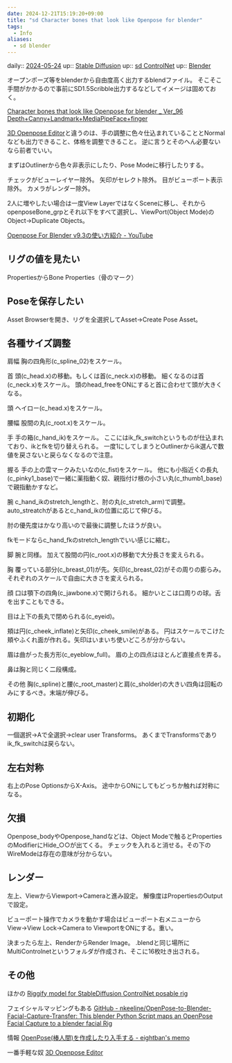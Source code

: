 ```yaml
---
date: 2024-12-21T15:19:20+09:00
title: "sd Character bones that look like Openpose for blender"
tags:
  - Info
aliases:
  - sd blender
---
```


daily:: [2024-05-24](/Daily_Note/2024-05-24.md)
up:: [Stable Diffusion](../Bar/Stable%20Diffusion.md)
up:: [sd ControlNet](sd%20ControlNet.md)
up:: [Blender](../Bar/App/Blender.md)

オープンポーズ等をblenderから自由度高く出力するblendファイル。
そこそこ手間がかかるので事前にSD1.5Scribble出力するなどしてイメージは固めておく。

[Character bones that look like Openpose for blender \_ Ver\_96  Depth+Canny+Landmark+MediaPipeFace+finger](https://toyxyz.gumroad.com/l/ciojz)

[3D Openpose Editor](https://zhuyu1997.github.io/open-pose-editor/)と違うのは、手の調整に色々仕込まれていることとNormalなども出力できること、体格を調整できること。
逆に言うとそのへん必要ないなら前者でいい。

まずはOutlinerから色々非表示にしたり、Pose Modeに移行したりする。

チェックがビューレイヤー除外。
矢印がセレクト除外。
目がビューポート表示除外。
カメラがレンダー除外。

2人に増やしたい場合は一度View LayerではなくSceneに移し、それからopenposeBone_grpとそれ以下をすべて選択し、ViewPort(Object Mode)のObject→Duplicate Objects。

[Openpose For Blender v9.3の使い方紹介 - YouTube](https://www.youtube.com/watch?v=PeoYgYNIKcQ)

## リグの値を見たい
PropertiesからBone Properties（骨のマーク）



## Poseを保存したい
Asset Browserを開き、リグを全選択してAsset→Create Pose Asset。

## 各種サイズ調整
肩幅
胸の四角形(c_spline_02)をスケール。

首
頭(c_head.x)の移動。もしくは首(c_neck.x)の移動。
細くなるのは首(c_neck.x)をスケール。
頭のhead_freeをONにすると首に合わせて頭が大きくなる。

頭
ヘイロー(c_head.x)をスケール。

腰幅
股間の丸(c_root.x)をスケール。

手
手の箱(c_hand_ik)をスケール。
ここにはik_fk_switchというものが仕込まれており、ikとfkを切り替えられる。
一度1にしてしまうとOutlinerからik選んで数値を戻さないと戻らなくなるので注意。

握る
手の上の雲マークみたいなの(c_fist)をスケール。
他にも小指近くの長丸(c_pinky1_base)で一緒に薬指動く奴、親指付け根の小さい丸(c_thumb1_base)で親指動かすなど。


腕
c_hand_ikのstretch_lengthと、肘の丸(c_stretch_arm)で調整。
auto_streatchがあるとc_hand_ikの位置に応じて伸びる。

肘の優先度はかなり高いので最後に調整したほうが良い。

fkモードならc_hand_fkのstretch_lengthでいい感じに縮む。

脚
腕と同様。
加えて股間の円(c_root.x)の移動で大分長さを変えられる。

胸
覆っている部分(c_breast_01)が先。矢印(c_breast_02)がその周りの膨らみ。
それぞれのスケールで自由に大きさを変えられる。

顔
口は顎下の四角(c_jawbone.x)で開けられる。
細かいとこは口周りの球。舌を出すこともできる。

目は上下の長丸で閉められる(c_eyeid)。

頬は円(c_cheek_inflate)と矢印(c_cheek_smile)がある。
円はスケールでこけた頬やふくれ面が作れる。矢印はいまいち使いどころが分からない。

眉は曲がった長方形(c_eyeblow_full)。
眉の上の四点はほとんど直接点を弄る。

鼻は胸と同じく二段構成。


その他
胸(c_spline)と腰(c_root_master)と肩(c_sholder)の大きい四角は回転のみにするべき。末端が伸びる。

## 初期化
一個選択→Aで全選択→clear user Transforms。
あくまでTransformsでありik_fk_switchは戻らない。

## 左右対称
右上のPose OptionsからX-Axis。
途中からONにしてもどっちか触れば対称になる。

## 欠損
Openpose_bodyやOpenpose_handなどは、Object Modeで触るとPropertiesのModifierにHide_○○が出てくる。
チェックを入れると消せる。その下のWireModeは存在の意味が分からない。

## レンダー
左上、ViewからViewport→Cameraと進み設定。
解像度はPropertiesのOutputで設定。

ビューポート操作でカメラを動かす場合はビューポート右メニューからView→View Lock→Camera to ViewportをONにする。重い。

決まったら左上、RenderからRender Image。
.blendと同じ場所にMultiControlnetというフォルダが作成され、そこに16枚吐き出される。


## その他
ほかの
[Riggify model for StableDiffusion ControlNet posable rig](https://3dcinetv.gumroad.com/l/osezw)

フェイシャルマッピングもある
[GitHub - nkeeline/OpenPose-to-Blender-Facial-Capture-Transfer: This blender Python Script maps an OpenPose Facial Capture to a blender facial Rig](https://github.com/nkeeline/OpenPose-to-Blender-Facial-Capture-Transfer)

情報
[OpenPose(棒人間)を作成したり入手する - eightban's memo](http://memo.eightban.com/stable-diffusion/openpose)

一番手軽な奴
[3D Openpose Editor](https://zhuyu1997.github.io/open-pose-editor/)